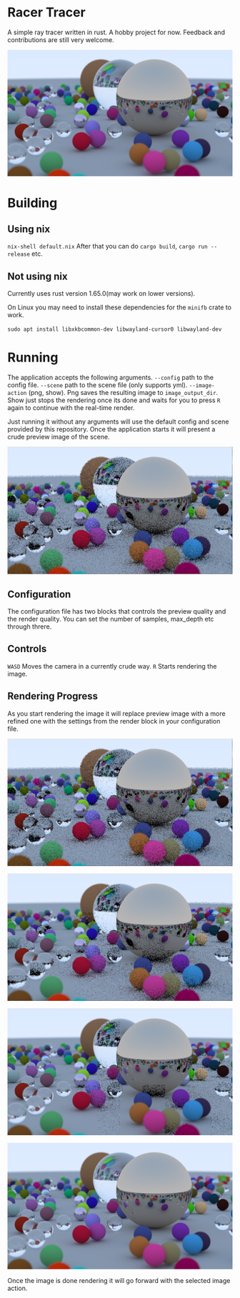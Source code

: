 # Racer Tracer

A simple ray tracer written in rust. A hobby project for now. Feedback
and contributions are still very welcome.

![sample](./assets/trace_sample.png)

# Building


## Using nix
`nix-shell default.nix`
After that you can do `cargo build`, `cargo run --release` etc.


## Not using nix
Currently uses rust version 1.65.0(may work on lower versions).

On Linux you may need to install these dependencies for the `minifb`
crate to work.

`sudo apt install libxkbcommon-dev libwayland-cursor0 libwayland-dev`


# Running
The application accepts the following arguments.
`--config` path to the config file.
`--scene` path to the scene file (only supports yml).
`--image-action` (png, show).
    Png saves the resulting image to `image_output_dir`.
    Show just stops the rendering once its done and waits
    for you to press `R` again to continue with the real-time render.


Just running it without any arguments will use the default config and
scene provided by this repository. Once the application starts it will
present a crude preview image of the scene.

![preview](./assets/preview.png)

## Configuration
The configuration file has two blocks that controls the preview
quality and the render quality.  You can set the number of samples,
max_depth etc through threre.

## Controls
`WASD` Moves the camera in a currently crude way.
`R` Starts rendering the image.

## Rendering Progress
As you start rendering the image it will replace preview image with a
more refined one with the settings from the render block in your
configuration file.

![preview](./assets/preview.png)


![in_progress](./assets/in_progress.png)


![in_progress2](./assets/in_progress_2.png)


![sample](./assets/trace_sample.png)


Once the image is done rendering it will go forward with the selected
image action.
